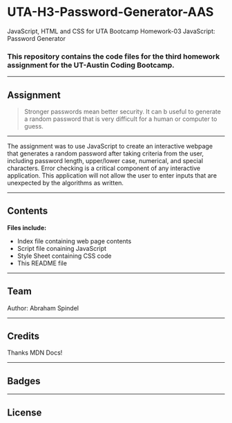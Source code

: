 # UTA-H3-Password-Generator-AAS

JavaScript, HTML and CSS for UTA Bootcamp Homework-03 JavaScript: Password Generator 
### This repository contains the code files for the third homework assignment for the UT-Austin Coding Bootcamp.

---

## Assignment
>Stronger passwords mean better security. It can b useful 
>to generate a random password that is very difficult for a 
>human or computer to guess.

---

The assignment was to use JavaScript to create an interactive webpage that generates a random password after taking criteria from the user, including password length, upper/lower case, numerical, and special characters. 
Error checking is a critical component of any interactive application. This application will not allow the user to enter inputs that are unexpected by the algorithms as written.

---

## Contents
**Files include:**
* Index file containing web page contents
* Script file conaining JavaScript
* Style Sheet containing CSS code
* This README file


---

## Team
Author: Abraham Spindel

---

## Credits
Thanks MDN Docs!

---

## Badges


---

## License
